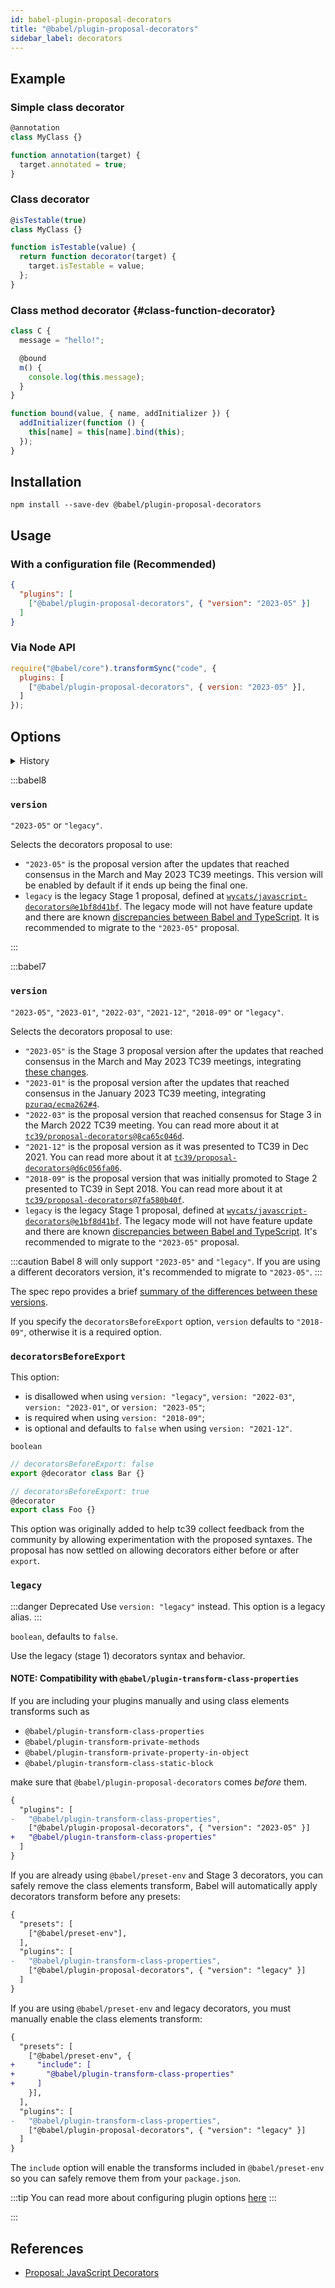 ```yaml
---
id: babel-plugin-proposal-decorators
title: "@babel/plugin-proposal-decorators"
sidebar_label: decorators
---
```


## Example

### Simple class decorator

```js title="JavaScript"
@annotation
class MyClass {}

function annotation(target) {
  target.annotated = true;
}
```

### Class decorator

```js title="JavaScript"
@isTestable(true)
class MyClass {}

function isTestable(value) {
  return function decorator(target) {
    target.isTestable = value;
  };
}
```

### Class method decorator {#class-function-decorator}

```js title="JavaScript"
class C {
  message = "hello!";

  @bound
  m() {
    console.log(this.message);
  }
}

function bound(value, { name, addInitializer }) {
  addInitializer(function () {
    this[name] = this[name].bind(this);
  });
}
```

## Installation

```shell npm2yarn
npm install --save-dev @babel/plugin-proposal-decorators
```

## Usage

### With a configuration file (Recommended)

```json title="babel.config.json"
{
  "plugins": [
    ["@babel/plugin-proposal-decorators", { "version": "2023-05" }]
  ]
}
```

### Via Node API

```js title="JavaScript"
require("@babel/core").transformSync("code", {
  plugins: [
    ["@babel/plugin-proposal-decorators", { version: "2023-05" }],
  ]
});
```

## Options

<details>
  <summary>History</summary>

| Version | Changes |
| --- | --- |
| `v7.22.0` | Added support for `version: "2023-05"` |
| `v7.21.0` | Added support for `version: "2023-01"` |
| `v7.19.0` | Added support for `version: "2022-03"` |
| `v7.17.0` | Added the `version` option with support for `"2021-12"`, `"2018-09"` and `"legacy"` |
</details>

:::babel8

### `version`

`"2023-05"` or `"legacy"`.

Selects the decorators proposal to use:
- `"2023-05"` is the proposal version after the updates that reached consensus in the March and May 2023 TC39 meetings. This version will be enabled by default if it ends up being the final one.
- `legacy` is the legacy Stage 1 proposal, defined at [`wycats/javascript-decorators@e1bf8d41bf`](https://github.com/wycats/javascript-decorators/blob/e1bf8d41bfa2591d949dd3bbf013514c8904b913/README.md). The legacy mode will not have feature update and there are known [discrepancies between Babel and TypeScript](https://github.com/babel/babel/issues/8864#issuecomment-688535867). It is recommended to migrate to the `"2023-05"` proposal.

:::

:::babel7

### `version`

`"2023-05"`, `"2023-01"`, `"2022-03"`, `"2021-12"`, `"2018-09"` or `"legacy"`.

Selects the decorators proposal to use:
- `"2023-05"` is the Stage 3 proposal version after the updates that reached consensus in the March and May 2023 TC39 meetings, integrating [these changes](https://github.com/pzuraq/ecma262/compare/e86128e13b63a3c2efc3728f76c8332756752b02...c4465e44d514c6c1dba810487ec2721ccd6b08f9).
- `"2023-01"` is the proposal version after the updates that reached consensus in the January 2023 TC39 meeting, integrating [`pzuraq/ecma262#4`](https://github.com/pzuraq/ecma262/pull/4).
- `"2022-03"` is the proposal version that reached consensus for Stage 3 in the March 2022 TC39 meeting. You can read more about it at [`tc39/proposal-decorators@8ca65c046d`](https://github.com/tc39/proposal-decorators/tree/8ca65c046dd5e9aa3846a1fe5df343a6f7efd9f8).
- `"2021-12"` is the proposal version as it was presented to TC39 in Dec 2021. You can read more about it at [`tc39/proposal-decorators@d6c056fa06`](https://github.com/tc39/proposal-decorators/tree/d6c056fa061646178c34f361bad33d583316dc85).
- `"2018-09"` is the proposal version that was initially promoted to Stage 2 presented to TC39 in Sept 2018.  You can read more about it at [`tc39/proposal-decorators@7fa580b40f`](https://github.com/tc39/proposal-decorators/tree/7fa580b40f2c19c561511ea2c978e307ae689a1b).
- `legacy` is the legacy Stage 1 proposal, defined at [`wycats/javascript-decorators@e1bf8d41bf`](https://github.com/wycats/javascript-decorators/blob/e1bf8d41bfa2591d949dd3bbf013514c8904b913/README.md). The legacy mode will not have feature update and there are known [discrepancies between Babel and TypeScript](https://github.com/babel/babel/issues/8864#issuecomment-688535867). It's recommended to migrate to the `"2023-05"` proposal.

:::caution
Babel 8 will only support `"2023-05"` and `"legacy"`. If you are using a different decorators version, it's recommended to migrate to `"2023-05"`.
:::

The spec repo provides a brief [summary of the differences between these versions](https://github.com/tc39/proposal-decorators#how-does-this-proposal-compare-to-other-versions-of-decorators).

If you specify the `decoratorsBeforeExport` option, `version` defaults to `"2018-09"`, otherwise it is a required option.

### `decoratorsBeforeExport`

This option:
- is disallowed when using `version: "legacy"`, `version: "2022-03"`, `version: "2023-01"`, or `version: "2023-05"`;
- is required when using `version: "2018-09"`;
- is optional and defaults to `false` when using `version: "2021-12"`.

`boolean`

```js title="JavaScript"
// decoratorsBeforeExport: false
export @decorator class Bar {}

// decoratorsBeforeExport: true
@decorator
export class Foo {}
```

This option was originally added to help tc39 collect feedback from the community by allowing experimentation with the proposed syntaxes. The proposal has now settled on allowing decorators either before or after `export`.

### `legacy`

:::danger Deprecated
Use `version: "legacy"` instead. This option is a legacy alias.
:::

`boolean`, defaults to `false`.

Use the legacy (stage 1) decorators syntax and behavior.

#### NOTE: Compatibility with `@babel/plugin-transform-class-properties`

If you are including your plugins manually and using class elements transforms such as
- `@babel/plugin-transform-class-properties`
- `@babel/plugin-transform-private-methods`
- `@babel/plugin-transform-private-property-in-object`
- `@babel/plugin-transform-class-static-block`

make sure that `@babel/plugin-proposal-decorators` comes _before_ them.

```diff title="babel.config.json"
{
  "plugins": [
-   "@babel/plugin-transform-class-properties",
    ["@babel/plugin-proposal-decorators", { "version": "2023-05" }]
+   "@babel/plugin-transform-class-properties"
  ]
}
```

If you are already using `@babel/preset-env` and Stage 3 decorators, you can safely remove the
class elements transform, Babel will automatically apply decorators transform before any presets:

```diff title="babel.config.json"
{
  "presets": [
    ["@babel/preset-env"],
  ],
  "plugins": [
-   "@babel/plugin-transform-class-properties",
    ["@babel/plugin-proposal-decorators", { "version": "legacy" }]
  ]
}
```

If you are using `@babel/preset-env` and legacy decorators, you must manually enable the class elements transform:

```diff title="babel.config.json"
{
  "presets": [
    ["@babel/preset-env", {
+     "include": [
+       "@babel/plugin-transform-class-properties"
+     ]
    }],
  ],
  "plugins": [
-   "@babel/plugin-transform-class-properties",
    ["@babel/plugin-proposal-decorators", { "version": "legacy" }]
  ]
}
```

The `include` option will enable the transforms included in `@babel/preset-env` so you can safely remove them from your `package.json`.

:::tip
You can read more about configuring plugin options [here](https://babeljs.io/docs/en/plugins#plugin-options)
:::

:::

## References

- [Proposal: JavaScript Decorators](https://github.com/tc39/proposal-decorators)
